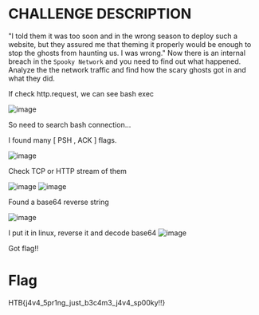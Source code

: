 # CHALLENGE DESCRIPTION
&quot;I told them it was too soon and in the wrong season to deploy such a website, but they assured me that theming it properly would be enough to stop the ghosts from haunting us. I was wrong.&quot; Now there is an internal breach in the `Spooky Network` and you need to find out what happened. Analyze the the network traffic and find how the scary ghosts got in and what they did.

If check http.request, we can see bash exec

![image](https://github.com/user-attachments/assets/5c295057-3e07-4257-b858-97be80eed749)

So need to search bash connection...

I found many [ PSH , ACK ] flags. 

![image](https://github.com/user-attachments/assets/b23b318f-b385-4ad5-80b2-27653726280a)

Check TCP or HTTP stream of them

![image](https://github.com/user-attachments/assets/11ab7c77-8811-4bfb-8c2c-35210f82761a)
![image](https://github.com/user-attachments/assets/ca9bdd42-f2b0-44b9-81e8-2814607bb232)

Found a base64 reverse string 

![image](https://github.com/user-attachments/assets/4e7862dc-0d6b-4ed9-a9a9-8b5c80bb6e88)

I put it in linux, reverse it and decode base64
![image](https://github.com/user-attachments/assets/30957e25-07a4-484f-9830-a8a69b455951)

Got flag!!

# Flag

HTB{j4v4_5pr1ng_just_b3c4m3_j4v4_sp00ky!!}

